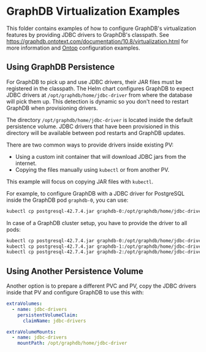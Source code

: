 # GraphDB Virtualization Examples

This folder contains examples of how to configure GraphDB's virtualization features by providing JDBC drivers to GraphDB's classpath.
See https://graphdb.ontotext.com/documentation/10.8/virtualization.html for more information and [Ontop](https://ontop-vkg.org/guide/)
configuration examples.

## Using GraphDB Persistence

For GraphDB to pick up and use JDBC drivers, their JAR files must be registered in the classpath.
The Helm chart configures GraphDB to expect JDBC drivers at `/opt/graphdb/home/jdbc-driver` from where the database will pick them up.
This detection is dynamic so you don't need to restart GraphDB when provisioning drivers.

The directory `/opt/graphdb/home/jdbc-driver` is located inside the default persistence volume.
JDBC drivers that have been provisioned in this directory will be available between pod restarts and GraphDB updates.

There are two common ways to provide drivers inside existing PV:

* Using a custom init container that will download JDBC jars from the internet.
* Copying the files manually using `kubectl` or from another PV.

This example will focus on copying JAR files with `kubectl`.

For example, to configure GraphDB with a JDBC driver for PostgreSQL inside the GraphDB pod `graphdb-0`, you can use:

```bash
kubectl cp postgresql-42.7.4.jar graphdb-0:/opt/graphdb/home/jdbc-driver/
```

In case of a GraphDB cluster setup, you have to provide the driver to all pods:

```bash
kubectl cp postgresql-42.7.4.jar graphdb-0:/opt/graphdb/home/jdbc-driver/
kubectl cp postgresql-42.7.4.jar graphdb-1:/opt/graphdb/home/jdbc-driver/
kubectl cp postgresql-42.7.4.jar graphdb-2:/opt/graphdb/home/jdbc-driver/
```

## Using Another Persistence Volume

Another option is to prepare a different PVC and PV, copy the JDBC drivers inside that PV and configure GraphDB to use this with:

```yaml
extraVolumes:
  - name: jdbc-drivers
    persistentVolumeClaim:
      claimName: jdbc-drivers

extraVolumeMounts:
  - name: jdbc-drivers
    mountPath: /opt/graphdb/home/jdbc-driver
```
